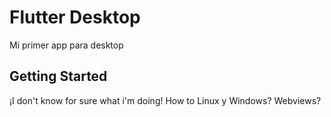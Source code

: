 # Flutter Desktop

Mi primer app para desktop

## Getting Started

¡I don't know for sure what i'm doing!
How to Linux y Windows?
Webviews?